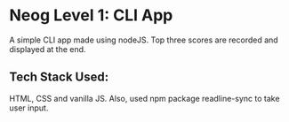 # Neog Level 1: CLI App

A simple CLI app made using nodeJS. Top three scores are recorded and displayed at the end.

## Tech Stack Used:

HTML, CSS and vanilla JS. Also, used npm package readline-sync to take user input.
